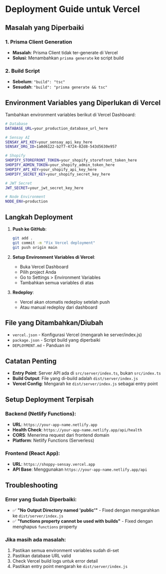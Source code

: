 # Deployment Guide untuk Vercel

## Masalah yang Diperbaiki

### 1. Prisma Client Generation
- **Masalah**: Prisma Client tidak ter-generate di Vercel
- **Solusi**: Menambahkan `prisma generate` ke script build

### 2. Build Script
- **Sebelum**: `"build": "tsc"`
- **Sesudah**: `"build": "prisma generate && tsc"`

## Environment Variables yang Diperlukan di Vercel

Tambahkan environment variables berikut di Vercel Dashboard:

```bash
# Database
DATABASE_URL=your_production_database_url_here

# Sensay AI
SENSAY_API_KEY=your_sensay_api_key_here
SENSAY_ORG_ID=1a0d6122-b2f7-4724-82d8-543d5630e957

# Shopify
SHOPIFY_STOREFRONT_TOKEN=your_shopify_storefront_token_here
SHOPIFY_ADMIN_TOKEN=your_shopify_admin_token_here
SHOPIFY_API_KEY=your_shopify_api_key_here
SHOPIFY_SECRET_KEY=your_shopify_secret_key_here

# JWT Secret
JWT_SECRET=your_jwt_secret_key_here

# Node Environment
NODE_ENV=production
```

## Langkah Deployment

1. **Push ke GitHub**:
   ```bash
   git add .
   git commit -m "Fix Vercel deployment"
   git push origin main
   ```

2. **Setup Environment Variables di Vercel**:
   - Buka Vercel Dashboard
   - Pilih project Anda
   - Go to Settings > Environment Variables
   - Tambahkan semua variables di atas

3. **Redeploy**:
   - Vercel akan otomatis redeploy setelah push
   - Atau manual redeploy dari dashboard

## File yang Ditambahkan/Diubah

- `vercel.json` - Konfigurasi Vercel (mengarah ke server/index.js)
- `package.json` - Script build yang diperbaiki
- `DEPLOYMENT.md` - Panduan ini

## Catatan Penting

- **Entry Point**: Server API ada di `src/server/index.ts`, bukan `src/index.ts`
- **Build Output**: File yang di-build adalah `dist/server/index.js`
- **Vercel Config**: Mengarah ke `dist/server/index.js` sebagai entry point

## Setup Deployment Terpisah

### Backend (Netlify Functions):
- **URL**: `https://your-app-name.netlify.app`
- **Health Check**: `https://your-app-name.netlify.app/api/health`
- **CORS**: Menerima request dari frontend domain
- **Platform**: Netlify Functions (Serverless)

### Frontend (React App):
- **URL**: `https://shoppy-sensay.vercel.app`
- **API Base**: Menggunakan `https://your-app-name.netlify.app/api`

## Troubleshooting

### Error yang Sudah Diperbaiki:
- ✅ **"No Output Directory named 'public'"** - Fixed dengan mengarahkan ke `dist/server/index.js`
- ✅ **"functions property cannot be used with builds"** - Fixed dengan menghapus `functions` property

### Jika masih ada masalah:
1. Pastikan semua environment variables sudah di-set
2. Pastikan database URL valid
3. Check Vercel build logs untuk error detail
4. Pastikan entry point mengarah ke `dist/server/index.js`
